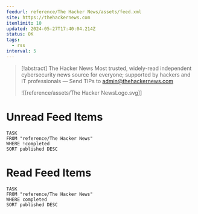 ```yaml
---
feedurl: reference/The Hacker News/assets/feed.xml
site: https://thehackernews.com
itemlimit: 10
updated: 2024-05-27T17:40:04.214Z
status: OK
tags:
  - rss
interval: 5
---
```


> [!abstract] The Hacker News
> Most trusted, widely-read independent cybersecurity news source for everyone; supported by hackers and IT professionals — Send TIPs to admin@thehackernews.com
>
> ![[reference/assets/The Hacker NewsLogo.svg]]
# Unread Feed Items
~~~dataview
TASK
FROM "reference/The Hacker News"
WHERE !completed
SORT published DESC
~~~

# Read Feed Items
~~~dataview
TASK
FROM "reference/The Hacker News"
WHERE completed
SORT published DESC
~~~
